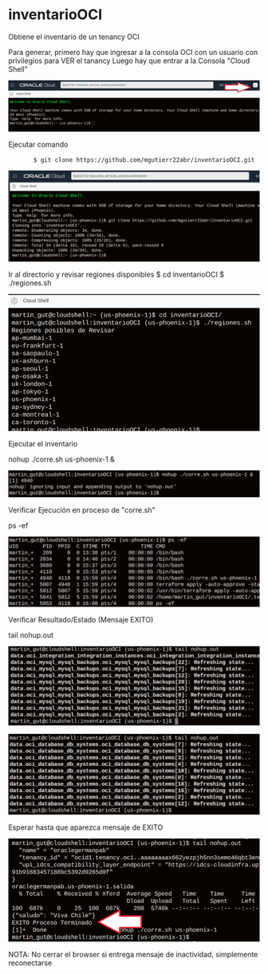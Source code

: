 # inventarioOCI
Obtiene el inventario de un tenancy OCI

Para generar, primero hay que ingresar a la consola OCI con un usuario con privilegios para VER el tanancy
Luego hay que entrar a la Consola "Cloud Shell"

![image0001](image0001.png)

Ejecutar comando

           $ git clone https://github.com/mgutierr22abr/inventarioOCI.git

![image0002](image0002.png)

Ir al directorio y revisar regiones disponibles
$ cd inventarioOCI
$ ./regiones.sh

![image0003](image0003.png)

Ejecutar el inventario

nohup ./corre.sh us-phoenix-1 &

![image0004](image0004.png)

Verificar Ejecución en proceso de "corre.sh"

ps -ef 

![image0005](image0005.png)

Verificar Resultado/Estado (Mensaje EXITO)

tail nohup.out

![image0006](image0006.png)

![image0007](image0007.png)

Esperar hasta que aparezca mensaje de EXITO

![image0008](image0008.png)

NOTA: No cerrar el browser
si entrega mensaje de inactividad, simplemente reconectarse



